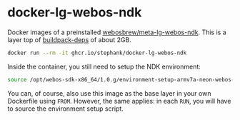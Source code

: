# docker-lg-webos-ndk

Docker images of a preinstalled [webosbrew/meta-lg-webos-ndk]. This is a layer
top of [buildpack-deps] of about 2GB.

```sh
docker run --rm -it ghcr.io/stephank/docker-lg-webos-ndk
```

Inside the container, you still need to setup the NDK environment:

```sh
source /opt/webos-sdk-x86_64/1.0.g/environment-setup-armv7a-neon-webos-linux-gnueabi
```

You can, of course, also use this image as the base layer in your own
Dockerfile using `FROM`. However, the same applies: in each `RUN`, you will
have to source the environment setup script.

[webosbrew/meta-lg-webos-ndk]: https://github.com/webosbrew/meta-lg-webos-ndk
[buildpack-deps]: https://hub.docker.com/_/buildpack-deps
